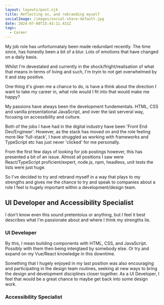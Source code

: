 ```yaml
---
layout: layouts/post.njk
title: Reflecting on, and rebranding myself
socialImage: /images/social-share-default.jpg
date: 2024-07-08T15:43:11.431Z
tags:
  - Career
---
```

My job role has unfortunnataly been made redundant recently. The time since, has honestly been a bit of a blur. Lots of emotions that have changed on a daily basis.

Whilst I'm devestated and currently in the shock/fright/realisation of what that means in terms of living and such, I'm tryin to not get overwhelmed by it and stay positive.

One thing it's given me a chance to do, is have a think about the direction I want to take my career in, what role would I fit into that would make me happy?

My passions have always been the development fundementals. HTML, CSS and vanilla presentational JavaScript, and over the last serveral way, focusing on accessibility and culture.

Both of the jobs I have had in the digital industry have been 'Front End Dev/Engineer'. However, as the stack has moved on and the role feeling more like 'full-stack', I have struggled as working with frameworks and TypeScript etc has just never 'clicked' for me personally.

From the first few days of looking for job postings however, this has presented a bit of an issue. Almost all positions I saw were React/TypeScript proficient/expert, node.js, npm, headless, unit tests the lists were just huge.

So I've decided to try and rebrand myself in a way that plays to my strengths and gives me the chance to try and speak to companies about a role I feel is hugely important within a development/design team.

## UI Developer and Accessibility Specialist

I don't know even this sound pretentoius or anything, but I feel it best describes what I'm passionate about and where I think my strengths lie.

### UI Developer

By this, I mean building components with HTML, CSS, and JavaScript. Possibly with them then being intergtaed by somebody else. Or try and expand on my Vue/React knowledge in this downtime.

Something that I hugely enjoyed in my last position was also encouraging and participating in the design team routines, seeking at new ways to bring the design and development disciplines closer together. As a UI Developer, I feel that would be a great chance to maybe get back into some design work.

### Accessibility Specialist

